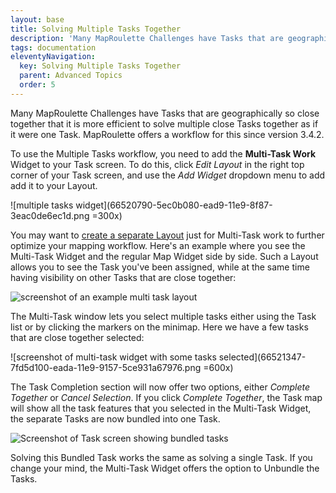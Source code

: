 ```yaml
---
layout: base
title: Solving Multiple Tasks Together
description: 'Many MapRoulette Challenges have Tasks that are geographically so close together that it is more efficient to solve multiple close Tasks together as if it were one Task. MapRoulette offers a workflow for this since version 3.4.2.'
tags: documentation
eleventyNavigation:
  key: Solving Multiple Tasks Together
  parent: Advanced Topics
  order: 5
---
```


Many MapRoulette Challenges have Tasks that are geographically so close together that it is more efficient to solve multiple close Tasks together as if it were one Task. MapRoulette offers a workflow for this since version 3.4.2.

To use the Multiple Tasks workflow, you need to add the **Multi-Task Work** Widget to your Task screen. To do this, click _Edit Layout_ in the right top corner of your Task screen, and use the _Add Widget_ dropdown menu to add add it to your Layout.

![multiple tasks widget](66520790-5ec0b080-ead9-11e9-8f87-3eac0de6ec1d.png =300x)

You may want to [create a separate Layout](documentation/using-layouts/) just for Multi-Task work to further optimize your mapping workflow. Here's an example where you see the Multi-Task Widget and the regular Map Widget side by side. Such a Layout allows you to see the Task you've been assigned, while at the same time having visibility on other Tasks that are close together:

![screenshot of an example multi task layout](66521253-5321b980-eada-11e9-9170-168e4ed4e5f9.png)

The Multi-Task window lets you select multiple tasks either using the Task list or by clicking the markers on the minimap. Here we have a few tasks that are close together selected:

![screenshot of multi-task widget with some tasks selected](66521347-7fd5d100-eada-11e9-9157-5ce931a67976.png =600x)

The Task Completion section will now offer two options, either _Complete Together_ or _Cancel Selection_. If you click _Complete Together_, the Task map will show all the task features that you selected in the Multi-Task Widget, the separate Tasks are now bundled into one Task.

![Screenshot of Task screen showing bundled tasks](66521469-bf042200-eada-11e9-878b-a7211fa4ae71.png)

Solving this Bundled Task works the same as solving a single Task. If you change your mind, the Multi-Task Widget offers the option to Unbundle the Tasks.
